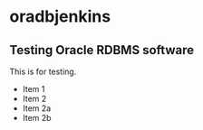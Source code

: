 # oradbjenkins

## Testing Oracle RDBMS software 
This is for testing.


* Item 1
* Item 2
 * Item 2a
 * Item 2b
